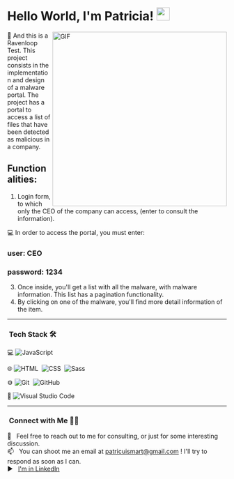 # Hello World, I'm Patricia! <img src="https://raw.githubusercontent.com/iampavangandhi/iampavangandhi/master/gifs/Hi.gif" width="30px"></h2> 


<img align='right' alt="GIF" src="https://cdn.dribbble.com/users/115601/screenshots/8521877/media/d8ecd21d375dd3d0a73e1ebad64d8361.gif" width = 400/>

📍 And this is a Ravenloop Test. This project consists in the implementation and design of a malware portal.
The project has a portal to access a list of files that have been detected as malicious in a company. 

## Functionalities:
1. Login form, to which only the CEO of the company can access, (enter to consult the information).

💻 In order to access the portal, you must enter:</br>

### user: CEO </br>
### password: 1234

3. Once inside, you'll get a list with all the malware, with malware information. This list has a pagination functionality.
4. By clicking on one of the malware, you'll find more detail information of the item.


---

### &nbsp;Tech Stack 🛠

💻 ![JavaScript](https://img.shields.io/badge/-JavaScript-333333?style=flat&logo=javascript)&nbsp; 

🌐 ![HTML](https://img.shields.io/badge/-HTML-333333?style=flat&logo=HTML5)&nbsp;
![CSS](https://img.shields.io/badge/-CSS-333333?style=flat&logo=CSS3&logoColor=1572B6)&nbsp; ![Sass](https://img.shields.io/badge/Sass-333333?style=flat&logo=sass&logoColor=pink)&nbsp;

⚙️ ![Git](https://img.shields.io/badge/-Git-333333?style=flat&logo=git)&nbsp; ![GitHub](https://img.shields.io/badge/-GitHub-333333?style=flat&logo=github)&nbsp; &nbsp;

🔧 ![Visual Studio Code](https://img.shields.io/badge/-Visual%20Studio%20Code-333333?style=flat&logo=visual-studio-code&logoColor=007ACC)&nbsp;


---

### &nbsp;Connect with Me 🤝🏻

💬 &nbsp; Feel free to reach out to me for consulting, or just for some interesting discussion.\
📫 &nbsp; You can shoot me an email at patricuismart@gmail.com ! I'll try to respond as soon as I can.\
▶️ &nbsp; [I'm in LinkedIn](https://www.linkedin.com/in/martinez-patricia/)

